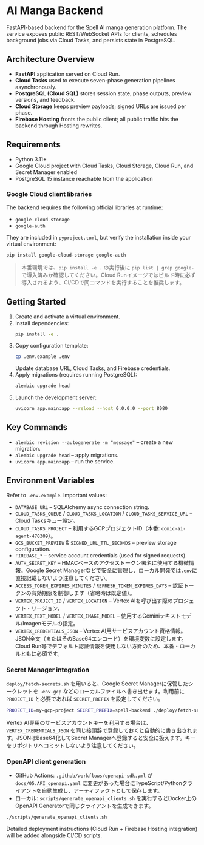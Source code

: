 # AI Manga Backend

FastAPI-based backend for the Spell AI manga generation platform. The service exposes public REST/WebSocket APIs for clients, schedules background jobs via Cloud Tasks, and persists state in PostgreSQL.

## Architecture Overview

- **FastAPI** application served on Cloud Run.
- **Cloud Tasks** used to execute seven-phase generation pipelines asynchronously.
- **PostgreSQL (Cloud SQL)** stores session state, phase outputs, preview versions, and feedback.
- **Cloud Storage** keeps preview payloads; signed URLs are issued per phase.
- **Firebase Hosting** fronts the public client; all public traffic hits the backend through Hosting rewrites.

## Requirements

- Python 3.11+
- Google Cloud project with Cloud Tasks, Cloud Storage, Cloud Run, and Secret Manager enabled
- PostgreSQL 15 instance reachable from the application

### Google Cloud client libraries

The backend requires the following official libraries at runtime:

- `google-cloud-storage`
- `google-auth`

They are included in `pyproject.toml`, but verify the installation inside your virtual environment:

```bash
pip install google-cloud-storage google-auth
```

> 本番環境では、`pip install -e .` の実行後に `pip list | grep google-` で導入済みか確認してください。Cloud Runイメージではビルド時に必ず導入されるよう、CI/CDで同コマンドを実行することを推奨します。

## Getting Started

1. Create and activate a virtual environment.
2. Install dependencies:
   ```bash
   pip install -e .
   ```
3. Copy configuration template:
   ```bash
   cp .env.example .env
   ```
   Update database URL, Cloud Tasks, and Firebase credentials.
4. Apply migrations (requires running PostgreSQL):
   ```bash
   alembic upgrade head
   ```
5. Launch the development server:
   ```bash
   uvicorn app.main:app --reload --host 0.0.0.0 --port 8080
   ```

## Key Commands

- `alembic revision --autogenerate -m "message"` – create a new migration.
- `alembic upgrade head` – apply migrations.
- `uvicorn app.main:app` – run the service.

## Environment Variables

Refer to `.env.example`. Important values:

- `DATABASE_URL` – SQLAlchemy async connection string.
- `CLOUD_TASKS_QUEUE` / `CLOUD_TASKS_LOCATION` / `CLOUD_TASKS_SERVICE_URL` – Cloud Tasksキュー設定。
- `CLOUD_TASKS_PROJECT` – 利用するGCPプロジェクトID（本番: `comic-ai-agent-470309`）。
- `GCS_BUCKET_PREVIEW` & `SIGNED_URL_TTL_SECONDS` – preview storage configuration.
- `FIREBASE_*` – service account credentials (used for signed requests).
- `AUTH_SECRET_KEY` – HMACベースのアクセストークン署名に使用する機微情報。Google Secret Managerなどで安全に管理し、ローカル開発では`.env`に直接記載しないよう注意してください。
- `ACCESS_TOKEN_EXPIRES_MINUTES` / `REFRESH_TOKEN_EXPIRES_DAYS` – 認証トークンの有効期限を制御します（省略時は既定値）。
- `VERTEX_PROJECT_ID` / `VERTEX_LOCATION` – Vertex AIを呼び出す際のプロジェクト・リージョン。
- `VERTEX_TEXT_MODEL` / `VERTEX_IMAGE_MODEL` – 使用するGeminiテキストモデル/Imagenモデルの指定。
- `VERTEX_CREDENTIALS_JSON` – Vertex AI用サービスアカウント資格情報。JSON全文（またはそのBase64エンコード）を環境変数に設定します。Cloud Run等でデフォルト認証情報を使用しない方針のため、本番・ローカルともに必須です。

### Secret Manager integration

`deploy/fetch-secrets.sh` を用いると、Google Secret Managerに保管したシークレットを `.env.gcp` などのローカルファイルへ書き出せます。利用前に `PROJECT_ID` と必要であれば `SECRET_PREFIX` を設定してください。

```bash
PROJECT_ID=my-gcp-project SECRET_PREFIX=spell-backend ./deploy/fetch-secrets.sh .env.gcp
```

Vertex AI専用のサービスアカウントキーを利用する場合は、`VERTEX_CREDENTIALS_JSON` を同じ接頭辞で登録しておくと自動的に書き出されます。JSONはBase64化してSecret Managerへ登録すると安全に扱えます。キーをリポジトリへコミットしないよう注意してください。

### OpenAPI client generation

- GitHub Actions: `.github/workflows/openapi-sdk.yml` が `docs/05.API_openapi.yaml` に変更があった場合にTypeScript/Pythonクライアントを自動生成し、アーティファクトとして保存します。
- ローカル: `scripts/generate_openapi_clients.sh` を実行するとDocker上のOpenAPI Generatorで同じクライアントを生成できます。

```bash
./scripts/generate_openapi_clients.sh
```

Detailed deployment instructions (Cloud Run + Firebase Hosting integration) will be added alongside CI/CD scripts.
